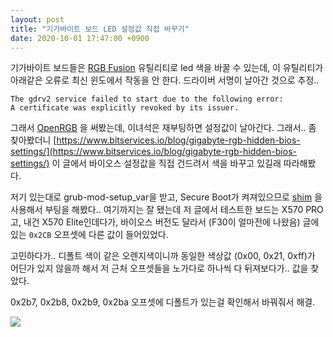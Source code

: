 ```yaml
---
layout: post
title: "기가바이트 보드 LED 설정값 직접 바꾸기"
date: 2020-10-01 17:47:00 +0900
---
```


기가바이트 보드들은 [RGB Fusion](https://www.gigabyte.com/MicroSite/512/rgb2.html) 유틸리티로 led 색을 바꿀 수 있는데, 이 유틸리티가 아래같은 오류로 최신 윈도에서 작동을 안 한다. 드라이버 서명이 날아간 것으로 추정..

```
The gdrv2 service failed to start due to the following error:
A certificate was explicitly revoked by its issuer.
```

그래서 [OpenRGB](https://gitlab.com/CalcProgrammer1/OpenRGB) 을 써봤는데, 이녀석은 재부팅하면 설정값이 날아간다. 그래서.. 좀 찾아봤더니 [https://www.bitservices.io/blog/gigabyte-rgb-hidden-bios-settings/](https://www.bitservices.io/blog/gigabyte-rgb-hidden-bios-settings/) 이 글에서 바이오스 설정값을 직접 건드려서 색을 바꾸고 있길래 따라해봤다.

저기 있는대로 grub-mod-setup_var을 받고, Secure Boot가 켜져있으므로 [shim](https://github.com/rhboot/shim) 을 사용해서 부팅을 해봤다.. 여기까지는 잘 됐는데 저 글에서 테스트한 보드는 X570 PRO고, 내건 X570 Elite인데다가, 바이오스 버전도 달라서 (F30이 얼마전에 나왔음) 글에 있는 `0x2CB` 오프셋에 다른 값이 들어있었다.

고민하다가.. 디폴트 색이 같은 오렌지색이니까 동일한 색상값 (0x00, 0x21, 0xff)가 어딘가 있지 않을까 해서 저 근처 오프셋들을 노가다로 하나씩 다 뒤져보다가.. 값을 찾았다.

0x2b7, 0x2b8, 0x2b9, 0x2ba 오프셋에 디폴트가 있는걸 확인해서 바꿔줘서 해결.

![](/assets/201001.png)
